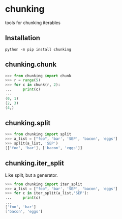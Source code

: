 # chunking
tools for chunking iterables

## Installation

```
python -m pip install chunking
```

## chunking.chunk

```py
>>> from chunking import chunk
>>> r = range(5)
>>> for c in chunk(r, 2):
...     print(c)
...
(0, 1)
(2, 3)
(4,)
```

## chunking.split

```py
>>> from chunking import split
>>> a_list = ["foo", 'bar', 'SEP', 'bacon', 'eggs']
>>> split(a_list, 'SEP')
[['foo', 'bar'], ['bacon', 'eggs']]
```

## chunking.iter_split

Like split, but a generator.

```py
>>> from chunking import iter_split
>>> a_list = ["foo", 'bar', 'SEP', 'bacon', 'eggs']
>>> for c in iter_split(a_list,'SEP'):
...     print(c)
...
['foo', 'bar']
['bacon', 'eggs']
```
